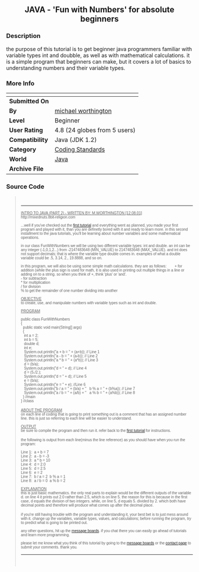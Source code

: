 ﻿<div align="center">

## JAVA \- 'Fun with Numbers' for absolute beginners


</div>

### Description

the purpose of this tutorial is to get beginner java programmers familiar with variable types int and doubble, as well as with mathematical calculations. it is a simple program that beginners can make, but it covers a lot of basics to understanding numbers and their variable types.
 
### More Info
 


<span>             |<span>
---                |---
**Submitted On**   |
**By**             |[michael worthington](https://github.com/Planet-Source-Code/PSCIndex/blob/master/ByAuthor/michael-worthington.md)
**Level**          |Beginner
**User Rating**    |4.8 (24 globes from 5 users)
**Compatibility**  |Java \(JDK 1\.2\)
**Category**       |[Coding Standards](https://github.com/Planet-Source-Code/PSCIndex/blob/master/ByCategory/coding-standards__2-87.md)
**World**          |[Java](https://github.com/Planet-Source-Code/PSCIndex/blob/master/ByWorld/java.md)
**Archive File**   |[](https://github.com/Planet-Source-Code/michael-worthington-java-fun-with-numbers-for-absolute-beginners__2-2513/archive/master.zip)





### Source Code

<blockquote>
   <p><font face="Verdana, Arial, Helvetica, sans-serif" size="1"><br>
   </font></p>
<hr>
  <p><font face="Verdana, Arial, Helvetica, sans-serif" size="1"><u>INTRO TO JAVA (PART 2) -
  WRITTEN BY: M.WORTHINGTON [12.08.01]</u><br>http://mixednuts.8bit-religion.com<br>
  <br>
  ...well if you've checked out the <a href="http://mixednuts.8bit-religion.com/java.php?id=main">first tutorial</a> and everything went as planned, you made
  your first program and played with it, than you are definetly bored with it and ready to
  learn more. in this second installment to the java tutorials, you'll be learning about
  number variables and some mathematical operations.<br>
  <br>
  in our class FunWithNumbers we will be using two different variable types: int and double.
  an int can be any integer (-1,0,1,2...) from -2147483648 (MIN_VALUE) to 2147483648
  (MAX_VALUE). and int does not support decimals; that is where the variable type double
  comes in. examples of what a double variable could be .5, 3.14, 2., 19.8888, and so on.<br>
  <br>
  in this program, we will also be using some simple math calculations. they are as follows:
         + for addition (while the plus sign is used for math,
  it is also used in printing out multiple things in a line or adding on to a string. so
  when you think of +, think 'plus' or 'and'.<br>
  - for subtraction<br>
  * for multiplication<br>
  / for division<br>
  % to get the remainder of one number dividing into another<br>
  <br>
  <u>OBJECTIVE</u> <br>
  to create, use, and manipulate numbers with variable types such as int and double. <br>
  <br>
  <u>PROGRAM</u><br>
  <br>
  public class FunWithNumbers<br>
  {<br>
    public static void main(String[] args)<br>
    {<br>
     int a = 2;<br>
     int b = 5;<br>
     double d;<br>
     int e;<br>
     System.out.println("a + b = " + (a+b)); // Line 1<br>
     System.out.println("a - b = " + (a-b)); // Line 2<br>
     System.out.println("a * b = " + (a*b)); // Line 3<br>
     d = (b/a);<br>
     System.out.println("d = " + d); // Line 4<br>
     d = (5./2.);<br>
     System.out.println("d = " + d); // Line 5<br>
     e = (b/a);<br>
     System.out.println("e = " + e); //Line 6<br>
     System.out.println("b / a = " + (b/a) + "   b % a =
  " + (b%a)); // Line 7<br>
     System.out.println("a / b = " + (a/b) + "   a % b =
  " + (a%b)); // Line 8<br>
    } //main<br>
  } //class</font></p>
  <p><font face="Verdana, Arial, Helvetica, sans-serif" size="1"><u>ABOUT THE PROGRAM</u><br>
  on each line of coding that is going to print something out is a comment that has an
  assigned number line. this is just so referring to each line will be easier to understand.<br>
  <br>
  <u>OUTPUT</u><br>
  be sure to compile the program and then run it. refer back to the <a
  href="http://mixednuts.8bit-religion.com/java.php?id=tutorial1">first tutorial</a> for
  instructions.</font></p>
  <p><font face="Verdana, Arial, Helvetica, sans-serif" size="1">the following is output
  from each line(minus the line reference) as you should have when you run the program:<br>
  <br>
  Line 1:  a + b = 7<br>
  Line 2:  a - b = -3<br>
  Line 3:  a * b = 10<br>
  Line 4:  d = 2.0<br>
  Line 5:  d = 2.5<br>
  Line 6:  e = 2<br>
  Line 7:  b / a = 2  b % a = 1<br>
  Line 8:  a / b = 0  a % b = 2<br>
  <br>
  <u>EXPLANATION</u><br>
  this is just basic mathematics. the only real parts to explain would be the different
  outputs of the variable d. on line 4 it prints out 2.0 rather than 2.5, which is on line
  5. the reason for this is because in the first case, d equals the division of two
  integers. while, on line 5, d equals 5. divided by 2. which both have decimal points and
  therefore will produce what comes up after the decimal place.</font></p>
  <p><font face="Verdana, Arial, Helvetica, sans-serif" size="1">if you're still having
  trouble with the program and understanding it, your best bet is to just mess around with
  it. change up the variables, variable types, values, and calculations; before running the
  program, try to predict what is going to be printed out. <br>
  <br>
  any other questions, hit up the <a href="http://mixednuts.8bit-religion.com/forum.php">message
  boards</a>. if you chat there you can easily go ahead of tutorials and learn more
  programming.<br>
  <br>
  please let me know what you think of this tutorial by going to the <a
  href="http://mixednuts.8bit-religion.com/forum.php">message boards</a> or the <a
  href="http://mixednuts.8bit-religion.com/contactpage.php">contact page</a> to submit your
  comments. thank you.<br>
  </font></p>
  <hr>
  <p> </p>
 </blockquote>

